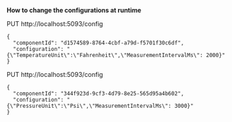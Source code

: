 **How to change the configurations at runtime**

PUT http://localhost:5093/config

    {
      "componentId": "d1574589-8764-4cbf-a79d-f5701f30c6df",
      "configuration": "{\"TemperatureUnit\":\"Fahrenheit\",\"MeasurementIntervalMs\": 2000}"
    }

PUT http://localhost:5093/config

    {
      "componentId": "344f923d-9cf3-4d79-8e25-565d95a4b602",
      "configuration": "{\"PressureUnit\":\"Psi\",\"MeasurementIntervalMs\": 3000}"
    }
